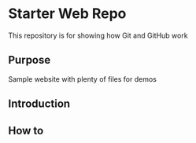 # Starter Web Repo

This repository is for showing how Git and GitHub work

## Purpose

Sample website with plenty of files for demos

## Introduction

## How to